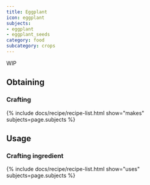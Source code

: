 ```yaml
---
title: Eggplant
icon: eggplant
subjects: 
- eggplant
- eggplant_seeds
category: food
subcategory: crops
---
```


WIP

Obtaining
---------

### Crafting
{% include docs/recipe/recipe-list.html show="makes" subjects=page.subjects %}

Usage
-----

### Crafting ingredient
{% include docs/recipe/recipe-list.html show="uses" subjects=page.subjects %}